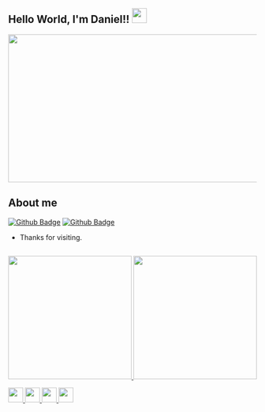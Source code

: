 ## Hello World, I'm Daniel!! <img src=https://github.com/TheDudeThatCode/TheDudeThatCode/blob/master/Assets/Earth.gif width="30">

   <img src=https://camo.githubusercontent.com/629b238efc96d00b4a35a0918d143867a1a84b40c43a269c34ed8ce0cbef9496/68747470733a2f2f643276347a6938706c36346e78742e636c6f756466726f6e742e6e65742f6a6176617363726970742d73656f2f35393438616266633065326466352e30323837363539312e676966 width="700" height="300">
   
   ##
   
   ## About me


[![Github Badge](https://img.shields.io/badge/-Github-000?style=flat-square&logo=Github&logoColor=white&link=https://github.com/D3DOK)](https://github.com/D3DOK)
[![Github Badge](https://img.shields.io/badge/-LinkedIn-blue?style=flat-square&logo=Linkedin&logoColor=white&link=https://www.linkedin.com/in/daniel-rodrigues-da-silva-53491b15a/)](https://www.linkedin.com/in/daniel-rodrigues-da-silva-53491b15a/)




- Thanks for visiting.


##

<div align="center">
  <a href="https://github.com/D3DOK">
  <img height="250em" src="https://github-readme-stats.vercel.app/api?username=D3DOK&show_icons=true&theme=dark&include_all_commits=true&count_private=true"/>
  <img height="250em" src="https://github-readme-stats.vercel.app/api/top-langs/?username=D3DOK&layout=compact&langs_count=7&theme=dark"/>
</div>
   

<code><img height="30" src="https://img.shields.io/badge/Git-F05032?style=for-the-badge&logo=git&logoColor=white"></code>
<code><img height="30" src="https://img.shields.io/badge/JavaScript-323330?style=for-the-badge&logo=javascript&logoColor=F7DF1E"></code>
<code><img height="30" src="https://img.shields.io/badge/HTML-239120?style=for-the-badge&logo=html5&logoColor=white"></code>
<code><img height="30" src="https://img.shields.io/badge/CSS-239120?&style=for-the-badge&logo=css3&logoColor=white"></code>
  
 
  
<!--
**D3DOK/D3DOK** is a ✨ _special_ ✨ repository because its `README.md` (this file) appears on your GitHub profile.

Here are some ideas to get you started:

- 🔭 I’m currently working on ...
- 🌱 I’m currently learning ...
- 👯 I’m looking to collaborate on ...
- 🤔 I’m looking for help with ...
- 💬 Ask me about ...
- 📫 How to reach me: ...
- 😄 Pronouns: ...
- ⚡ Fun fact: ...
-->
